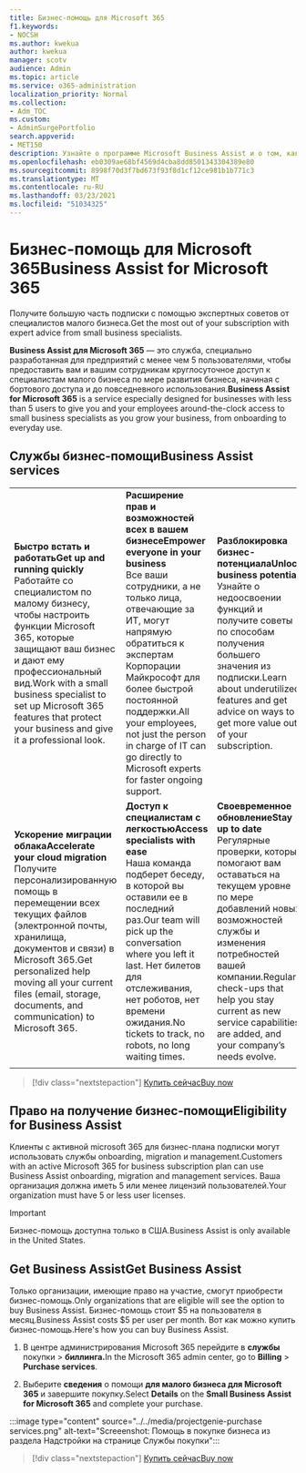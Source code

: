 ```yaml
---
title: Бизнес-помощь для Microsoft 365
f1.keywords:
- NOCSH
ms.author: kwekua
author: kwekua
manager: scotv
audience: Admin
ms.topic: article
ms.service: o365-administration
localization_priority: Normal
ms.collection:
- Adm_TOC
ms.custom:
- AdminSurgePortfolio
search.appverid:
- MET150
description: Узнайте о программе Microsoft Business Assist и о том, как она может помочь вашей организации с помощью и использованием для Microsoft 365 для бизнеса.
ms.openlocfilehash: eb0309ae68bf4569d4cba8dd8501343304389e80
ms.sourcegitcommit: 8998f70d3f7bd673f93f8d1cf12ce981b1b771c3
ms.translationtype: MT
ms.contentlocale: ru-RU
ms.lasthandoff: 03/23/2021
ms.locfileid: "51034325"
---
```

# <a name="business-assist-for-microsoft-365"></a><span data-ttu-id="b0b4d-103">Бизнес-помощь для Microsoft 365</span><span class="sxs-lookup"><span data-stu-id="b0b4d-103">Business Assist for Microsoft 365</span></span>

<span data-ttu-id="b0b4d-104">Получите большую часть подписки с помощью экспертных советов от специалистов малого бизнеса.</span><span class="sxs-lookup"><span data-stu-id="b0b4d-104">Get the most out of your subscription with expert advice from small business specialists.</span></span>

<span data-ttu-id="b0b4d-105">**Business Assist для Microsoft 365** — это служба, специально разработанная для предприятий с менее чем 5 пользователями, чтобы предоставить вам и вашим сотрудникам круглосуточное доступ к специалистам малого бизнеса по мере развития бизнеса, начиная с бортового доступа и до повседневного использования.</span><span class="sxs-lookup"><span data-stu-id="b0b4d-105">**Business Assist for Microsoft 365** is a service especially designed for businesses with less than 5 users to give you and your employees around-the-clock access to small business specialists as you grow your business, from onboarding to everyday use.</span></span>

## <a name="business-assist-services"></a><span data-ttu-id="b0b4d-106">Службы бизнес-помощи</span><span class="sxs-lookup"><span data-stu-id="b0b4d-106">Business Assist services</span></span>

||||
|:-----|:-----|:-----|
|<span data-ttu-id="b0b4d-107">**Быстро встать и работать**</span><span class="sxs-lookup"><span data-stu-id="b0b4d-107">**Get up and running quickly**</span></span> <br> <span data-ttu-id="b0b4d-108">Работайте со специалистом по малому бизнесу, чтобы настроить функции Microsoft 365, которые защищают ваш бизнес и дают ему профессиональный вид.</span><span class="sxs-lookup"><span data-stu-id="b0b4d-108">Work with a small business specialist to set up Microsoft 365 features that protect your business and give it a professional look.</span></span> |<span data-ttu-id="b0b4d-109">**Расширение прав и возможностей всех в вашем бизнесе**</span><span class="sxs-lookup"><span data-stu-id="b0b4d-109">**Empower everyone in your business**</span></span> <br> <span data-ttu-id="b0b4d-110">Все ваши сотрудники, а не только лица, отвечающие за ИТ, могут напрямую обратиться к экспертам Корпорации Майкрософт для более быстрой постоянной поддержки.</span><span class="sxs-lookup"><span data-stu-id="b0b4d-110">All your employees, not just the person in charge of IT can go directly to Microsoft experts for faster ongoing support.</span></span> |<span data-ttu-id="b0b4d-111">**Разблокировка бизнес-потенциала**</span><span class="sxs-lookup"><span data-stu-id="b0b4d-111">**Unlock business potential**</span></span> <br> <span data-ttu-id="b0b4d-112">Узнайте о недоосвоении функций и получите советы по способам получения большего значения из подписки.</span><span class="sxs-lookup"><span data-stu-id="b0b4d-112">Learn about underutilized features and get advice on ways to get more value out of your subscription.</span></span> |
|<span data-ttu-id="b0b4d-113">**Ускорение миграции облака**</span><span class="sxs-lookup"><span data-stu-id="b0b4d-113">**Accelerate your cloud migration**</span></span> <br> <span data-ttu-id="b0b4d-114">Получите персонализированную помощь в перемещении всех текущих файлов (электронной почты, хранилища, документов и связи) в Microsoft 365.</span><span class="sxs-lookup"><span data-stu-id="b0b4d-114">Get personalized help moving all your current files (email, storage, documents, and communication) to Microsoft 365.</span></span> |<span data-ttu-id="b0b4d-115">**Доступ к специалистам с легкостью**</span><span class="sxs-lookup"><span data-stu-id="b0b4d-115">**Access specialists with ease**</span></span> <br> <span data-ttu-id="b0b4d-116">Наша команда подберет беседу, в которой вы оставили ее в последний раз.</span><span class="sxs-lookup"><span data-stu-id="b0b4d-116">Our team will pick up the conversation where you left it last.</span></span> <span data-ttu-id="b0b4d-117">Нет билетов для отслеживания, нет роботов, нет времени ожидания.</span><span class="sxs-lookup"><span data-stu-id="b0b4d-117">No tickets to track, no robots, no long waiting times.</span></span> |<span data-ttu-id="b0b4d-118">**Своевременное обновление**</span><span class="sxs-lookup"><span data-stu-id="b0b4d-118">**Stay up to date**</span></span> <br> <span data-ttu-id="b0b4d-119">Регулярные проверки, которые помогают вам оставаться на текущем уровне по мере добавлений новых возможностей службы и изменения потребностей вашей компании.</span><span class="sxs-lookup"><span data-stu-id="b0b4d-119">Regular check-ups that help you stay current as new service capabilities are added, and your company’s needs evolve.</span></span> |
| | | |

> [!div class="nextstepaction"]
> [<span data-ttu-id="b0b4d-120">Купить сейчас</span><span class="sxs-lookup"><span data-stu-id="b0b4d-120">Buy now</span></span>](https://go.microsoft.com/fwlink/p/?linkid=868433)

## <a name="eligibility-for-business-assist"></a><span data-ttu-id="b0b4d-121">Право на получение бизнес-помощи</span><span class="sxs-lookup"><span data-stu-id="b0b4d-121">Eligibility for Business Assist</span></span>

<span data-ttu-id="b0b4d-122">Клиенты с активной microsoft 365 для бизнес-плана подписки могут использовать службы onboarding, migration и management.</span><span class="sxs-lookup"><span data-stu-id="b0b4d-122">Customers with an active Microsoft 365 for business subscription plan can use Business Assist onboarding, migration and management services.</span></span> <span data-ttu-id="b0b4d-123">Ваша организация должна иметь 5 или менее лицензий пользователей.</span><span class="sxs-lookup"><span data-stu-id="b0b4d-123">Your organization must have 5 or less user licenses.</span></span>

> [!IMPORTANT]
> <span data-ttu-id="b0b4d-124">Бизнес-помощь доступна только в США.</span><span class="sxs-lookup"><span data-stu-id="b0b4d-124">Business Assist is only available in the United States.</span></span>

## <a name="get-business-assist"></a><span data-ttu-id="b0b4d-125">Get Business Assist</span><span class="sxs-lookup"><span data-stu-id="b0b4d-125">Get Business Assist</span></span>

<span data-ttu-id="b0b4d-126">Только организации, имеющие право на участие, смогут приобрести бизнес-помощь.</span><span class="sxs-lookup"><span data-stu-id="b0b4d-126">Only organizations that are eligible will see the option to buy Business Assist.</span></span> <span data-ttu-id="b0b4d-127">Бизнес-помощь стоит $5 на пользователя в месяц.</span><span class="sxs-lookup"><span data-stu-id="b0b4d-127">Business Assist costs $5 per user per month.</span></span> <span data-ttu-id="b0b4d-128">Вот как можно купить бизнес-помощь.</span><span class="sxs-lookup"><span data-stu-id="b0b4d-128">Here's how you can buy Business Assist.</span></span>

1. <span data-ttu-id="b0b4d-129">В центре администрирования Microsoft 365 перейдите в **службы** покупки  >  **биллинга.**</span><span class="sxs-lookup"><span data-stu-id="b0b4d-129">In the Microsoft 365 admin center, go to **Billing** > **Purchase services**.</span></span>

2. <span data-ttu-id="b0b4d-130">Выберите **сведения** о помощи **для малого бизнеса для Microsoft 365** и завершите покупку.</span><span class="sxs-lookup"><span data-stu-id="b0b4d-130">Select **Details** on the **Small Business Assist for Microsoft 365** and complete your purchase.</span></span>

:::image type="content" source="../../media/projectgenie-purchase services.png" alt-text="Screeenshot: Помощь в покупке бизнеса из раздела Надстройки на странице Службы покупки":::

> [!div class="nextstepaction"]
> [<span data-ttu-id="b0b4d-132">Купить сейчас</span><span class="sxs-lookup"><span data-stu-id="b0b4d-132">Buy now</span></span>](https://go.microsoft.com/fwlink/p/?linkid=868433)
